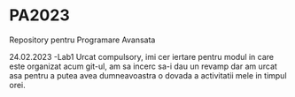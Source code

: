 # PA2023
Repository pentru Programare Avansata

24.02.2023 -Lab1 Urcat compulsory, imi cer iertare pentru modul in care este organizat acum git-ul, am sa incerc sa-i dau un revamp dar am urcat asa pentru a putea avea dumneavoastra o dovada a activitatii mele in timpul orei.
 
